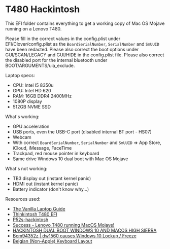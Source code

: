 # T480 Hackintosh

This EFI folder contains everything to get a working copy of Mac OS Mojave running on a Lenovo T480.

Please fill in the correct values in the config.plist under EFI/Clover/config.plist as the `BoardSerialNumber`, `SerialNumber` and `SmUUID` have been redacted.
Please also correct the boot options under GUI/SCAN/LEGACY and GUI/HIDE in the config.plist file.
Please also correct the disabled port for the internal bluetooth under BOOT/ARGUMENTS/uia_exclude.

Laptop specs:

- CPU: Intel I5 8350u
- GPU: Intel HD 620
- RAM: 16GB DDR4 2400MHz
- 1080P display
- 512GB NVME SSD

What's working:

- GPU acceleration
- USB ports, even the USB-C port (disabled internal BT port - HS07)
- Webcam
- With correct `BoardSerialNumber`, `SerialNumber` and `SmUUID` => App Store, iCloud, iMessage, FaceTime
- Trackpad, red mouse pointer in keyboard
- Same drive Windows 10 dual boot with Mac OS Mojave

What's not working:

- TB3 display out (instant kernel panic)
- HDMI out (instant kernel panic)
- Battery indicator (don't know why...)

Resources used:

- [The Vanilla Laptop Guide](https://fewtarius.gitbook.io/laptopguide/)
- [Thinkintosh T480 EFI](https://gitlab.com/jjasonlam/thinkintosh_t480)
- [P52s-hackintosh](https://github.com/kk1987/P52s-hackintosh/blob/master/config.plist)
- [Success - Lenovo T480 running MacOS Mojave!](https://www.reddit.com/r/hackintosh/comments/9z7wia/success_lenovo_t480_running_macos_mojave/)
- [HACKINTOSH DUAL BOOT WINDOWS 10 AND MACOS HIGH SIERRA](https://hackintosher.com/guides/hackintosh-dual-boot-windows-10-and-macos-high-sierra/)
- [Bcm94352z | dw1560 causes Windows 10 Lockup / Freeze](https://www.tonymacx86.com/threads/bcm94352z-dw1560-causes-windows-10-lockup-freeze.256456/)
- [Belgian (Non-Apple) Keyboard Layout](https://github.com/remko/be-non-apple/)
